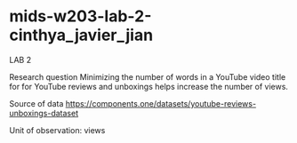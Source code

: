# mids-w203-lab-2-cinthya_javier_jian

LAB 2

Research question
Minimizing the number of words in a YouTube video title for for YouTube reviews and unboxings helps increase the number of views.

Source of data
https://components.one/datasets/youtube-reviews-unboxings-dataset

Unit of observation: views
